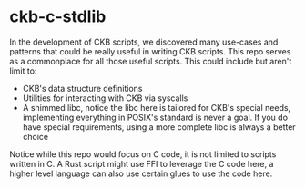 # ckb-c-stdlib

In the development of CKB scripts, we discovered many use-cases and patterns that could be really useful in writing CKB scripts. This repo serves as a commonplace for all those useful scripts. This could include but aren't limit to:

* CKB's data structure definitions
* Utilities for interacting with CKB via syscalls
* A shimmed libc, notice the libc here is tailored for CKB's special needs, implementing everything in POSIX's standard is never a goal. If you do have special requirements, using a more complete libc is always a better choice

Notice while this repo would focus on C code, it is not limited to scripts written in C. A Rust script might use FFI to leverage the C code here, a higher level language can also use certain glues to use the code here.
